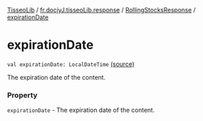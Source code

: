 [TisseoLib](../../index.md) / [fr.docjyJ.tisseoLib.response](../index.md) / [RollingStocksResponse](index.md) / [expirationDate](./expiration-date.md)

# expirationDate

`val expirationDate: LocalDateTime` [(source)](https://github.com/docjyj/tisseoLib/tree/master/src/main/kotlin/fr/docjyJ/tisseoLib/response/RollingStocksResponse.kt#L17)

The expiration date of the content.

### Property

`expirationDate` - The expiration date of the content.